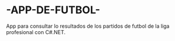# -APP-DE-FUTBOL-
 App para consultar lo resultados de los partidos de futbol de la liga profesional con C#.NET.
